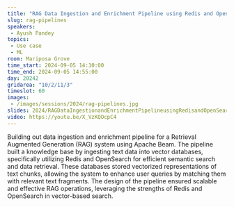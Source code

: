 ```yaml
---
title: "RAG Data Ingestion and Enrichment Pipeline using Redis and OpenSearch Vector Database in Apache Beam"
slug: rag-pipelines
speakers:
 - Ayush Pandey
topics:
 - Use case
 - ML
room: Mariposa Grove
time_start: 2024-09-05 14:30:00
time_end: 2024-09-05 14:55:00
day: 20242
gridarea: "10/2/11/3"
timeslot: 60
images:
 - /images/sessions/2024/rag-pipelines.jpg
slides: 2024/RAGDataIngestionandEnrichmentPipelineusingRedisandOpenSearchVectorDatabaseinApacheBeam.pdf
video: https://youtu.be/X_VzKQOcpC4
---
```


Building out data ingestion and enrichment pipeline for a Retrieval Augmented Generation (RAG) system using Apache Beam. The pipeline built a knowledge base by ingesting text data into vector databases, specifically utilizing Redis and OpenSearch for efficient semantic search and data retrieval. These databases stored vectorized representations of text chunks, allowing the system to enhance user queries by matching them with relevant text fragments. The design of the pipeline ensured scalable and effective RAG operations, leveraging the strengths of Redis and OpenSearch in vector-based search.
